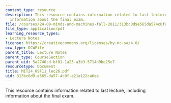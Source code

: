```yaml
---
content_type: resource
description: This resource contains information related to last lecture, including
  information about the final exam.
file: /courses/24-09-minds-and-machines-fall-2011/313bc8d9e565da574c0fe21a122ca6ea_MIT24_09F11_lec26.pdf
file_type: application/pdf
learning_resource_types:
- Lecture Notes
license: https://creativecommons.org/licenses/by-nc-sa/4.0/
ocw_type: OCWFile
parent_title: Lecture Notes
parent_type: CourseSection
parent_uid: 5a2740cd-bf81-1a23-a3b3-5714d9be25e7
resourcetype: Document
title: MIT24_09F11_lec26.pdf
uid: 313bc8d9-e565-da57-4c0f-e21a122ca6ea
---
```

This resource contains information related to last lecture, including information about the final exam.